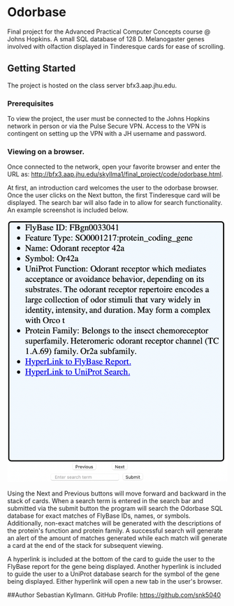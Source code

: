 # Odorbase
Final project for the Advanced Practical Computer Concepts course @ Johns Hopkins.
A small SQL database of 128 D. Melanogaster genes involved with olfaction displayed in Tinderesque cards for ease of scrolling.

## Getting Started
The project is hosted on the class server bfx3.aap.jhu.edu.

### Prerequisites
To view the project, the user must be connected to the Johns Hopkins network in person or via the Pulse Secure VPN.  Access to the VPN is contingent on setting up the VPN with a JH username and password.

### Viewing on a browser.
Once connected to the network, open your favorite browser and enter the URL as:
http://bfx3.aap.jhu.edu/skyllma1/final_project/code/odorbase.html.

At first, an introduction card welcomes the user to the odorbase browser.  Once the user clicks on the Next button, the first Tinderesque card will be displayed.  The search bar will also fade in to allow for search functionality.  An example screenshot is included below.

![This is an example card:](/documentation/final_report/example_card.png)

Using the Next and Previous buttons will move forward and backward in the stack of cards.  When a search term is entered in the search bar and submitted via the submit button the program will search the Odorbase SQL database for exact matches of FlyBase IDs, names, or symbols.  Additionally, non-exact matches will be generated with the descriptions of the protein's function and protein family.  A successful search will generate an alert of the amount of matches generated while each match will generate a card at the end of the stack for subsequent viewing.

A hyperlink is included at the bottom of the card to guide the user to the FlyBase report for the gene being displayed.  Another hyperlink is included to guide the user to a UniProt database search for the symbol of the gene being displayed.  Either hyperlink will open a new tab in the user's browser.

##Author
Sebastian Kyllmann.  GitHub Profile: https://github.com/snk5040
